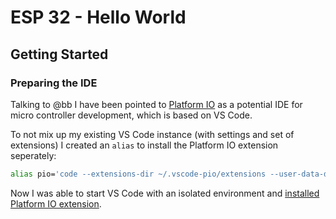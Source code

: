 # ESP 32 - Hello World

## Getting Started

### Preparing the IDE

Talking to @bb I have been pointed to [Platform IO](https://platformio.org/) as a potential IDE for micro controller development, which is based on VS Code.

To not mix up my existing VS Code instance (with settings and set of extensions) I created an `alias` to install the Platform IO extension seperately:

```bash
alias pio='code --extensions-dir ~/.vscode-pio/extensions --user-data-dir ~/.vscode-pio'
```

Now I was able to start VS Code with an isolated environment and [installed Platform IO extension](https://platformio.org/install/ide?install=vscode).
